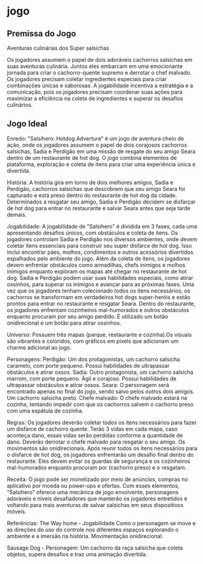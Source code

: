 # jogo

## Premissa do Jogo

Aventuras culinárias dos Super salsichas 

Os jogadores assumem o papel de dois adoráveis cachorros salsichas em suas aventuras culinária. Juntos eles embarcam em uma emocionante jornada para criar o cachorro-quente supremo e derrotar o chef malvado. 
Os jogadores precisam coletar ingredientes especiais para criar combinações únicas e saborosas. 
A jogabilidade incentiva a estratégia e a comunicação, pois os jogadores precisam coordenar suas ações para maximizar a eficiência na coleta de ingredientes e superar os desafios culinários.

## Jogo Ideal
Enredo: "Salsihero: Hotdog Adverture" é um jogo de aventura cheio de ação, onde os jogadores assumem o papel de dois corajosos cachorros salsichas, Sadia e Perdigão em uma missão de resgate do seu amigo Seara dentro de um restaurante de hot dog. O jogo combina elementos de plataforma, exploração e coleta de itens para criar uma experiência única e divertida.

História: A história gira em torno de dois melhores amigos, Sadia e Perdigão, cachorros salsichas que descobrem que seu amigo Seara foi capturado e está preso dentro do restaurante de hot dog da cidade. Determinados a resgatar seu amigo, Sadia e Perdigão decidem se disfarçar de hot dog para entrar no restaurante e salvar Seara antes que seja tarde demais.

Jogabilidade: A jogabilidade de "Salsihero" é dividida em 3 fases, cada uma apresentando desafios únicos, com obstáculos e coleta de itens. Os jogadores controlam Sadia e Perdigão nos diversos ambientes, onde devem coletar itens essenciais para construir seu super disfarce de hot dog. Isso inclui encontrar pães, molhos, condimentos e outros acessórios divertidos espalhados pelo ambiente do jogo. Além da coleta de itens, os jogadores devem enfrentar obstáculos como armadilhas, chefs inimigos e molhos inimigos enquanto exploram os mapas até chegar no restaurante de hot dog. Sadia e Perdigão podem usar suas habilidades especiais, como atirar ossinhos, para superar os inimigos e avançar para as próximas fases. Uma vez que os jogadores tenham colecionado todos os itens necessários, os cachorros se transformam em verdadeiros hot dogs super-heróis e estão prontos para entrar no restaurante e resgatar Seara. Dentro do restaurante, os jogadores enfrentam cozinheiros mal-humorados e outros obstáculos enquanto procuram por seu amigo perdido. É utilizado um botão onidirecional e um botão para atirar ossinhos.

Universo: Possuem três mapas (parque, restaurante e cozinha).Os visuais são vibrantes e coloridos, com gráficos em pixels que adicionam um charme adicional ao jogo.

Personagens: Perdigão: Um dos protagonistas, um cachorro salsicha caramelo, com porte pequeno. Possui habilidades de ultrapassar obstáculos e atirar ossos. Sadia: Outro protagonista, um cachorro salsicha marrom, com porte pequeno. Ágil e corajoso. Possui habilidades de ultrapassar obstáculos e atirar ossos. Seara: O personagem será encontrado apenas no final do jogo, sendo salvo pelos outros dois amigos. Um cachorro salsicha preto. Chefe malvado: O chefe malvado estará na cozinha, tentando impedir com que os cachorros salvem o cachorro preso com uma espátula de cozinha.

Regras: Os jogadores deverão coletar todos os itens necessários para fazer um disfarce de cachorro quente. Terão 3 vidas em cada mapa, caso aconteça dano, essas vidas serão perdidas conforme a quantidade de dano. Deverão derrotar o chefe malvado para resgatar o seu amigo. Os movimentos são onidirecionais. Após reunir todos os itens necessários para o disfarce de hot dog, os jogadores enfrentarão um desafio final dentro do restaurante. Eles devem evitar os guardas de segurança e os cozinheiros mal-humorados enquanto procuram por (cachorro preso) e o resgatam.

Receita: O jogo pode ser monetizado por meio de anúncios, compras no aplicativo por moeda ou power-ups e ofertas. Com esses elementos, "Salsihero" oferece uma mecânica de jogo envolvente, personagens adoráveis ​​e níveis desafiadores que manterão os jogadores entretidos e voltando para mais aventuras de salvar salsichas em seus dispositivos móveis.

Referências: The Way home - Jogabilidade Como o personagem se move e as direções do uso do controle nos diferentes espaços explorando o ambiente e a imersão na história. Movimentação onidirecional.

Sausage Dog - Personagem: Um cachorro da raça salsicha que coleta objetos, supera desafios e traz uma animação divertida.